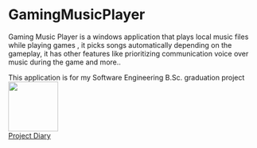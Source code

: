 # GamingMusicPlayer
Gaming Music Player is a windows application that plays local music files while playing games , it picks songs automatically depending on the gameplay, it has other features like prioritizing communication voice over music during the game and more..

This application is for my Software Engineering B.Sc. graduation project  
<img src="https://i.imgur.com/brXAnK3.png" width="100"/>  
[Project Diary](https://github.com/alkerr/GamingMusicPlayer/wiki/Project-Diary)
